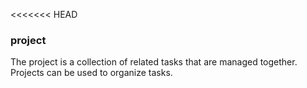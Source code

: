 <<<<<<< HEAD

### project

The project is a collection of related tasks that are managed together. Projects can be used to organize tasks.
